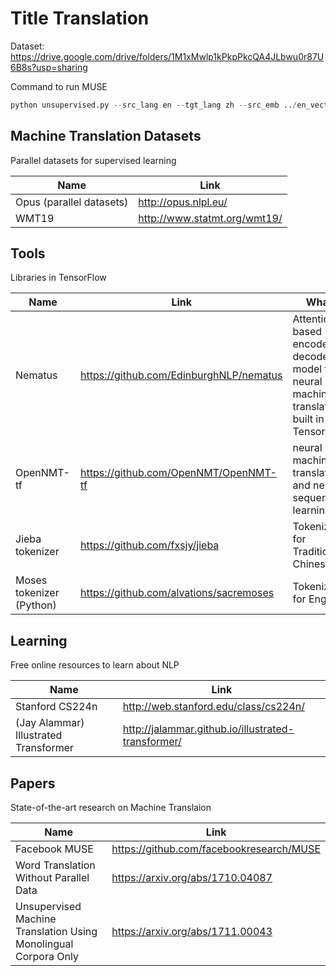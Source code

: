 # Title Translation

Dataset: https://drive.google.com/drive/folders/1M1xMwlp1kPkpPkcQA4JLbwu0r87U6B8s?usp=sharing

Command to run MUSE

```python
python unsupervised.py --src_lang en --tgt_lang zh --src_emb ../en_vect.bin --tgt_emb ../tcn_vect.bin --n_refinement 5 --normalize_embeddings center --emb_dim 300 --dis_most_frequent 20000
```

## Machine Translation Datasets

Parallel datasets for supervised learning

Name | Link
-----|------
Opus (parallel datasets) | http://opus.nlpl.eu/
WMT19 | http://www.statmt.org/wmt19/

## Tools

Libraries in TensorFlow

Name | Link | What
-----|------|------
Nematus | https://github.com/EdinburghNLP/nematus | Attention-based encoder-decoder model for neural machine translation built in Tensorflow 
OpenNMT-tf | https://github.com/OpenNMT/OpenNMT-tf | neural machine translation and neural sequence learning
Jieba tokenizer | https://github.com/fxsjy/jieba | Tokenizer for Traditional Chinese
Moses tokenizer (Python) | https://github.com/alvations/sacremoses| Tokenizer for English


## Learning

Free online resources to learn about NLP

Name | Link
-----|-------
Stanford CS224n | http://web.stanford.edu/class/cs224n/
(Jay Alammar) Illustrated Transformer | http://jalammar.github.io/illustrated-transformer/

## Papers

State-of-the-art research on Machine Translaion

Name | Link
-----|-------
Facebook MUSE | https://github.com/facebookresearch/MUSE 
Word Translation Without Parallel Data | https://arxiv.org/abs/1710.04087
Unsupervised Machine Translation Using Monolingual Corpora Only | https://arxiv.org/abs/1711.00043
